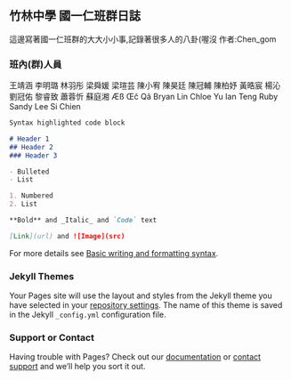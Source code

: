 ## 竹林中學 國一仁班群日誌

這邊寫著國一仁班群的大大小小事,記錄著很多人的八卦(喔沒
作者:Chen_gom

### 班內(群)人員

王靖涵
李明璐
林羽彤
梁舜媛
梁瑄芸
陳小宥
陳昊廷
陳冠輔
陳柏妤
黃晧宸
楊沁
劉冠佑
黎睿致
蕭蓉忻
蘇庭湘
Æß Œč Qã
Bryan Lin
Chloe Yu
Ian Teng
Ruby
Sandy Lee
Si Chien

```markdown
Syntax highlighted code block

# Header 1
## Header 2
### Header 3

- Bulleted
- List

1. Numbered
2. List

**Bold** and _Italic_ and `Code` text

[Link](url) and ![Image](src)
```

For more details see [Basic writing and formatting syntax](https://docs.github.com/en/github/writing-on-github/getting-started-with-writing-and-formatting-on-github/basic-writing-and-formatting-syntax).

### Jekyll Themes

Your Pages site will use the layout and styles from the Jekyll theme you have selected in your [repository settings](https://github.com/Chengom/webtest/settings/pages). The name of this theme is saved in the Jekyll `_config.yml` configuration file.

### Support or Contact

Having trouble with Pages? Check out our [documentation](https://docs.github.com/categories/github-pages-basics/) or [contact support](https://support.github.com/contact) and we’ll help you sort it out.

